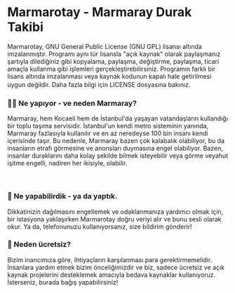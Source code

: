 # Marmarotay - Marmaray Durak Takibi
Marmarotay, GNU General Public License (GNU GPL) lisansı altında imzalanmıştır. Programı aynı tür lisansla "açık kaynak" olarak paylaşmanız şartıyla dilediğiniz gibi kopyalama, paylaşma, değiştirme, paylaşma, ticari amaçla kullanma gibi işlemleri gerçekleştirebilirsiniz. Programın farklı bir lisans altında imzalanması veya kaynak kodunun kapalı hale getirilmesi uygun değildir. Daha fazla bilgi için LICENSE dosyasına bakınız.
ㅤ

### 🤷‍♂️ Ne yapıyor - ve neden Marmaray?
Marmaray, hem Kocaeli hem de İstanbul'da yaşayan vatandaşların kullandığı bir toplu taşıma servisidir. İstanbul'un kendi metro sisteminin yanında, Marmaray fazlasıyla kullanılır ve en az neredeyse 100 bin insanı kendi içerisinde taşır. Bu nedenle, Marmaray bazen çok kalabalık olabiliyor, bu da insanların etrafı görmesine ve anonsları duymasına engel olabiliyor. Bazen, insanlar duraklarını daha kolay şekilde bilmek isteyebilir veya görme veyahut işitme engelli, nadiren her ikisiyle, olabilir.

ㅤ

### 🤔 Ne yapabilirdik - ya da yaptık.
Dikkatinizin dağılmasını engellemek ve odaklanmanıza yardımcı olmak için, bir istasyona yaklaşırken Marmarotay doğru veriyi alır ve bunu sesli olarak okur. Ya da, telefonunuzu kullanıyorsanız, size bildirim gönderir!

### 💖 Neden ücretsiz?
Bizim inancımıza göre, ihtiyaçların karşılanması para gerektirmemelidir. İnsanlara yardım etmek bizim önceliğimizdir ve biz, sadece ücretsiz ve açık kaynak projelerini desteklemek amacıyla bedava kaynaklar kullanıyoruz. İsterseniz, burada bağış yapabilirsiniz!
